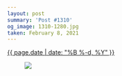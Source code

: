 ```yaml
---
layout: post
summary: 'Post #1310'
og_image: 1310-1280.jpg
taken: February 8, 2021
---
```


<div class="post">
 <time>
  <a href="/1310">
   {{ page.date | date: "%B %-d, %Y" }}
  </a>
 </time>
 <a href="/1310">
  <figure data-taken="2/8/2021">
   <img sizes="(min-width: 700px) 50vw, calc(100vw - 2rem)" src="{{ site.assets_url }}/1310-640.jpg" srcset="{{ site.assets_url }}/1310-320.jpg 320w, {{ site.assets_url }}/1310-640.jpg 640w, {{ site.assets_url }}/1310-960.jpg 960w, {{ site.assets_url }}/1310-1280.jpg 1280w"/>
  </figure>
 </a>
</div>
